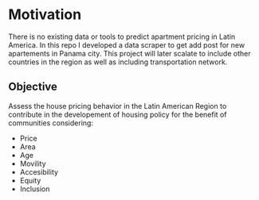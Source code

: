 # Motivation

There is no existing data or tools to predict apartment pricing in Latin America. In this repo I developed a data scraper to get add post for new apartements in Panama city. This project will later scalate to include other countries in the region as well as including transportation network.

## Objective
Assess the house pricing behavior in the Latin American Region to contribute in the developement of housing policy for the benefit of communities considering:
- Price
- Area
- Age
- Movility 
- Accesibility 
- Equity
- Inclusion
